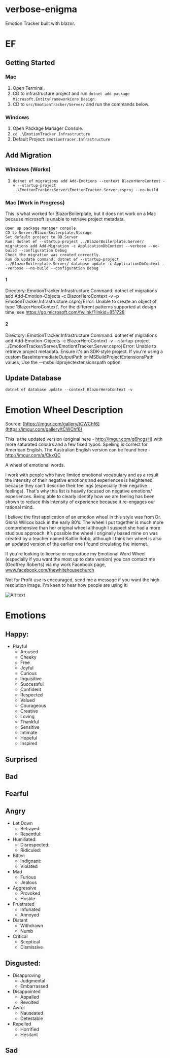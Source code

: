# verbose-enigma
Emotion Tracker built with blazor.

# EF 
## Getting Started
### Mac
1. Open Terminal.
2. CD to infrastructure project and run `dotnet add package Microsoft.EntityFrameworkCore.Design`.
3. CD to `src/EmotionTracker/Server/` and run the commands below.

### Windows
1. Open Package Manager Console.
2. `cd .\EmotionTracker.Infrastructure`
3. Default Project: `EmotionTracer.Infrastructure`


## Add Migration
### Windows (Works)
1. `dotnet ef migrations add Add-Emotions --context BlazorHeroContext -v --startup-project ..\EmotionTracker\Server\EmotionTracker.Server.csproj --no-build`


### Mac (Work in Progress)
This is what worked for BlazorBoilerplate, but it does not work on a Mac because microsoft is unable to retrieve project metadata.

```
Open up package manager console
CD to Server/BlazorBoilerplate.Storage
Set default project to BB.Server
Run: dotnet ef --startup-project ../BlazorBoilerplate.Server/ migrations add Add-Migration -c ApplicationDbContext --verbose --no-build --configuration Debug
Check the migration was created correctly.
Run db update command: dotnet ef --startup-project ../BlazorBoilerplate.Server/ database update -c ApplicationDbContext --verbose --no-build --configuration Debug
```

#### 1
Directory: EmotionTracker.Infrastructure
Command: dotnet ef migrations add Add-Emotion-Objects -c BlazorHeroContext -v -p EmotionTracker.Infrastructure.csproj
Error: Unable to create an object of type 'BlazorHeroContext'. For the different patterns supported at design time, see https://go.microsoft.com/fwlink/?linkid=851728

#### 2
Directory: EmotionTracker.Infrastructure
Command: dotnet ef migrations add Add-Emotion-Objects -c BlazorHeroContext -v --startup-project ../EmotionTracker/Server/EmotiontTracker.Server.csproj
Error: Unable to retrieve project metadata. Ensure it's an SDK-style project. If you're using a custom BaseIntermediateOutputPath or MSBuildProjectExtensionsPath values, Use the --msbuildprojectextensionspath option.


## Update Database
```
dotnet ef database update --context BlazorHeroContext -v
```


# Emotion Wheel Description

Source: [https://imgur.com/gallery/tCWChf6](https://imgur.com/gallery/tCWChf6)

This is the updated version (original here - http://imgur.com/q6hcgsH) with more saturated colours and a few fixed typos. Spelling is correct for American English. The Australian English version can be found here - http://imgur.com/a/CkxQC

A wheel of emotional words.

I work with people who have limited emotional vocabulary and as a result the intensity of their negative emotions and experiences is heightened because they can't describe their feelings (especially their negative feelings). That's why this list is heavily focused on negative emotions/ experiences. Being able to clearly identify how we are feeling has been shown to reduce this intensity of experience because it re-engages our rational mind.

I believe the first application of an emotion wheel in this style was from Dr. Gloria Willcox back in the early 80’s. The wheel I put together is much more comprehensive than her original wheeI although I suspect she had a more studious approach. It’s possible the wheel I originally based mine on was created by a teacher named Kaitlin Robb, although I think her wheel is also an updated version of the earlier one I found circulating the internet.

If you're looking to license or reproduce my Emotional Word Wheel (especially if you want the most up to date version) you can contact me (Geoffrey Roberts) via my work Facebook page, www.facebook.com/thewhitehousechurch

Not for Profit use is encouraged, send me a message if you want the high resolution image. I'm keen to hear how people are using it!

![Alt text](https://i.imgur.com/tCWChf6.jpeg)


# Emotions
## Happy: 
* Playful
  * Aroused
  * Cheeky
  * Free
  * Joyful
  * Curious
  * Inquisitive
  * Successful
  * Confident
  * Respected
  * Valued
  * Courageous
  * Creative
  * Loving
  * Thankful
  * Sensitive
  * Intimate
  * Hopeful
  * Inspired


## Surprised
## Bad
## Fearful

## Angry
* Let Down
  * Betrayed: 
  * Resentful: 
* Humiliated: 
  * Disrespected: 
  * Ridiculed: 
* Bitter: 
  * Indignant: 
  * Violated
* Mad
  * Furious
  * Jealous
* Aggressive
  * Provoked
  * Hostile
* Frustrated
  * Infuriated
  * Annoyed
* Distant
  * Withdrawn
  * Numb
* Critical
  * Sceptical
  * Dismissive

## Disgusted: 
* Disapproving
  * Judgmental
  * Embarrassed
* Disappointed
  * Appalled
  * Revolted
* Awful
  * Nauseated
  * Detestable
* Repelled
  * Horrified
  * Hesitant



## Sad

